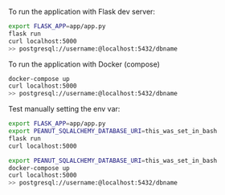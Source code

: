 To run the application with Flask dev server:

```bash
export FLASK_APP=app/app.py
flask run
curl localhost:5000
>> postgresql://username:@localhost:5432/dbname
```

To run the application with Docker (compose)

```bash
docker-compose up
curl localhost:5000
>> postgresql://username:@localhost:5432/dbname
```

Test manually setting the env var:

```bash
export FLASK_APP=app/app.py
export PEANUT_SQLALCHEMY_DATABASE_URI=this_was_set_in_bash
flask run
curl localhost:5000
```

```bash
export PEANUT_SQLALCHEMY_DATABASE_URI=this_was_set_in_bash
docker-compose up
curl localhost:5000
>> postgresql://username:@localhost:5432/dbname
```
